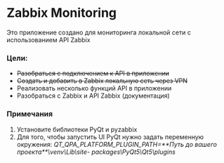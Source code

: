 # Zabbix Monitoring

Это приложение создано для мониторинга локальной сети с использованием
API Zabbix

### Цели:

- ~~Разобраться с подключением к API в приложении~~
- ~~Создать и добавить в Zabbix локальную сеть через VPN~~
- Реализовать несколько функций API в приложении
- Разобраться с Zabbix и API Zabbix (документация)

### Примечания

1. Установите библиотеки PyQt и pyzabbix
2. Для того, чтобы запустить UI PyQt нужно задать переменную окружения: 
_QT_QPA_PLATFORM_PLUGIN_PATH=\*\*Путь до вашего проекта\*\*\venv\Lib\site-
packages\PyQt5\Qt5\plugins_